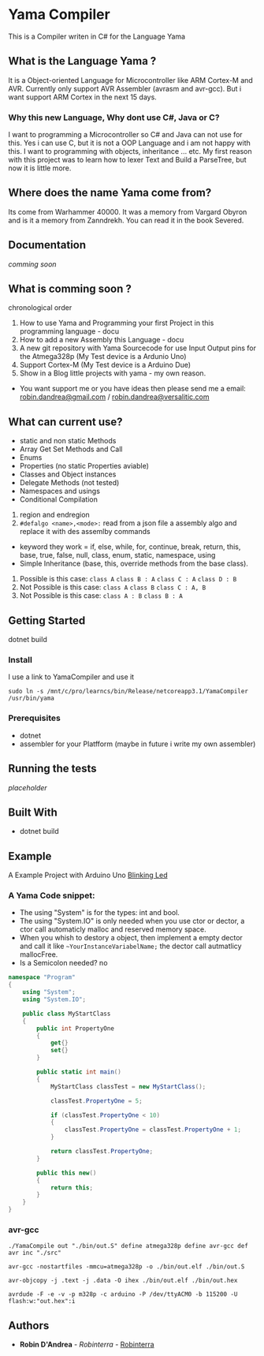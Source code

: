 # Yama Compiler

This is a Compiler writen in C# for the Language Yama

## What is the Language Yama ?

It is a Object-oriented Language for Microcontroller like ARM Cortex-M and AVR.
Currently only support AVR Assembler (avrasm and avr-gcc). But i want support ARM Cortex in the next 15 days.

### Why this new Language, Why dont use C#, Java or C?

I want to programming a Microcontroller so C# and Java can not use for this.
Yes i can use C, but it is not a OOP Language and i am not happy with this.
I want to programming with objects, inheritance ... etc.
My first reason with this project was to learn how to lexer Text and Build a ParseTree, but now it is little more.

## Where does the name Yama come from?

Its come from Warhammer 40000.
It was a memory from Vargard Obyron and is it a memory from Zanndrekh.
You can read it in the book Severed.

## Documentation

*comming soon*

## What is comming soon ?
chronological order
1. How to use Yama and Programming your first Project in this programming language - docu
2. How to add a new Assembly this Language - docu
3. A new git repository with Yama Sourcecode for use Input Output pins for the Atmega328p (My Test device is a Ardunio Uno)
4. Support Cortex-M (My Test device is a Arduino Due)
5. Show in a Blog little projects with yama - my own reason.
 * You want support me or you have ideas then please send me a email: robin.dandrea@gmail.com / robin.dandrea@versalitic.com

## What can current use?
 - static and non static Methods
 - Array Get Set Methods and Call
 - Enums
 - Properties (no static Properties aviable)
 - Classes and Object instances
 - Delegate Methods (not tested)
 - Namespaces and usings
 - Conditional Compilation
  1. region and endregion
  2. `#defalgo <name>,<mode>:` read from a json file a assembly algo and replace it with des assemlby commands
 - keyword they work = if, else, while, for, continue, break, return, this, base, true, false, null, class, enum, static, namespace, using
 - Simple Inheritance (base, this, override methods from the base class).
  1. Possible is this case: `class A` `class B : A` `class C : A` `class D : B`
  2. Not Possible is this case: `class A` `class B` `class C : A, B`
  3. Not Possible is this case: `class A : B` `class B : A`

## Getting Started

dotnet build

### Install
I use a link to YamaCompiler and use it
```
sudo ln -s /mnt/c/pro/learncs/bin/Release/netcoreapp3.1/YamaCompiler /usr/bin/yama
```

### Prerequisites

* dotnet
* assembler for your Platfform (maybe in future i write my own assembler)

## Running the tests

*placeholder*

## Built With

* dotnet build

## Example

A Example Project with Arduino Uno [Blinking Led](https://github.com/Robinterra/blinkledyama)

### A Yama Code snippet:
 - The using "System" is for the types: int and bool.
 - The using "System.IO" is only needed when you use ctor or dector, a ctor call automaticly malloc and reserved memory space.
 - When you whish to destory a object, then implement a empty dector and call it like `~YourInstanceVariabelName;` the dector call autmatlicy mallocFree.
 - Is a Semicolon needed? no

```csharp
namespace "Program"
{
    using "System";
    using "System.IO";

    public class MyStartClass
    {
        public int PropertyOne
        {
            get{}
            set{}
        }

        public static int main()
        {
            MyStartClass classTest = new MyStartClass();

            classTest.PropertyOne = 5;

            if (classTest.PropertyOne < 10)
            {
                classTest.PropertyOne = classTest.PropertyOne + 1;
            }

            return classTest.PropertyOne;
        }

        public this new()
        {
            return this;
        }
    }
}
```

### avr-gcc
```console
./YamaCompile out "./bin/out.S" define atmega328p define avr-gcc def avr inc "./src"

avr-gcc -nostartfiles -mmcu=atmega328p -o ./bin/out.elf ./bin/out.S

avr-objcopy -j .text -j .data -O ihex ./bin/out.elf ./bin/out.hex

avrdude -F -e -v -p m328p -c arduino -P /dev/ttyACM0 -b 115200 -U flash:w:"out.hex":i
```

## Authors

* **Robin D'Andrea** - *Robinterra* - [Robinterra](https://github.com/Robinterra)